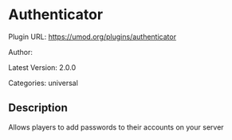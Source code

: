 # Authenticator

Plugin URL: https://umod.org/plugins/authenticator

Author: 

Latest Version: 2.0.0

Categories: universal

## Description

Allows players to add passwords to their accounts on your server
